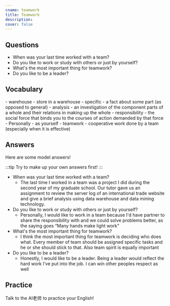 ```yaml
---
cname: teamwork
title: Teamwork
description: 
cover: false
---
```

<banner></banner>

## Questions

- When was your last time worked with a team?
- Do you like to work or study with others or just by yourself?
- What&#39;s the most important thing for teamwork?
- Do you like to be a leader?

## Vocabulary

<vocab-list>
- warehouse
  - store in a warehouse  
- specific
  - a fact about some part (as opposed to general)
- analysis
  - an investigation of the component parts of a whole and their relations in making up the whole  
- responsibility
  - the social force that binds you to the courses of action demanded by that force
- Personally
  - as yourself
- teamwork
  - cooperative work done by a team (especially when it is effective)

<!-- blank -->

</vocab-list>

## Answers
Here are some model answers!

:::tip
Try to make up your own answers first!
:::

- When was your last time worked with a team?
  - The last time I worked in a team was a project I did during the second year of my graduate school. Our tutor gave us an assignment to review the server log of an international trade website and give a brief analysis using data warehouse and data mining technology.
- Do you like to work or study with others or just by yourself?
  - Personally, I would like to work in a team because I&#39;d have partner to share the responsibility with and we could solve problems better, as the saying goes “Many hands make light work&quot;
- What&#39;s the most important thing for teamwork?
  - I think the most important thing for teamwork is deciding who does what. Every member of team should be assigned specific tasks and he or she should stick to that. Also team spirit is equally important
- Do you like to be a leader?
  - Honestly, I would like to be a leader. Being a leader would reflect the hard work I’ve put into the job. I can win other peoples respect as well

## Practice
Talk to the AI老师 to practice your English!
<qrfooter></qrfooter>

